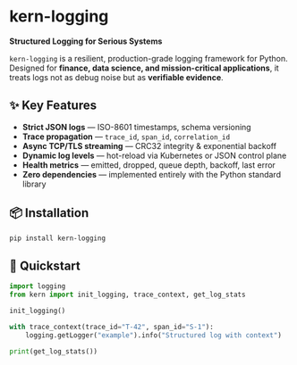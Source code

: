# kern-logging

**Structured Logging for Serious Systems**

`kern-logging` is a resilient, production-grade logging framework for Python.
Designed for **finance, data science, and mission-critical applications**, it treats logs not as debug noise but as **verifiable evidence**.

## ✨ Key Features

* **Strict JSON logs** — ISO-8601 timestamps, schema versioning
* **Trace propagation** — `trace_id`, `span_id`, `correlation_id`
* **Async TCP/TLS streaming** — CRC32 integrity & exponential backoff
* **Dynamic log levels** — hot-reload via Kubernetes or JSON control plane
* **Health metrics** — emitted, dropped, queue depth, backoff, last error
* **Zero dependencies** — implemented entirely with the Python standard library

## 📦 Installation

```bash
pip install kern-logging
```

## 🚀 Quickstart

```python
import logging
from kern import init_logging, trace_context, get_log_stats

init_logging()

with trace_context(trace_id="T-42", span_id="S-1"):
    logging.getLogger("example").info("Structured log with context")

print(get_log_stats())
```
